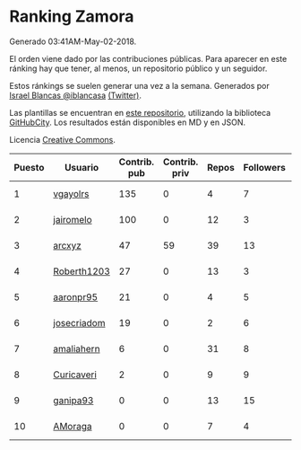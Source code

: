 # Ranking Zamora

Generado 03:41AM-May-02-2018.

El orden viene dado por las contribuciones públicas. Para aparecer en este ránking hay que tener, al menos, un repositorio público y un seguidor.

Estos ránkings se suelen generar una vez a la semana. Generados por [Israel Blancas @iblancasa](https://github.com/iblancasa/) [(Twitter)](https://twitter.com/iblancasa).

Las plantillas se encuentran en [este repositorio](https://github.com/iblancasa/GH-Spanish-Ranking), utilizando la biblioteca [GitHubCity](https://github.com/iblancasa/GitHubCity). Los resultados están disponibles en MD y en JSON.

Licencia [Creative Commons](https://creativecommons.org/licenses/by/4.0/).

| Puesto   |  Usuario  | Contrib. pub | Contrib. priv |Repos| Followers | Desde |  Avatar  |
|----------|-----------|--------------|---------------|-----|-----------|-------|----------|
|1|[vgayolrs](https://github.com/vgayolrs)|135|0|4|7|2016-03-05|![vgayolrs](https://avatars1.githubusercontent.com/u/17665201)|
|2|[jairomelo](https://github.com/jairomelo)|100|0|12|3|2014-05-19|![jairomelo](https://avatars2.githubusercontent.com/u/7632991)|
|3|[arcxyz](https://github.com/arcxyz)|47|59|39|13|2010-01-18|![arcxyz](https://avatars3.githubusercontent.com/u/185002)|
|4|[Roberth1203](https://github.com/Roberth1203)|27|0|13|3|2014-12-31|![Roberth1203](https://avatars3.githubusercontent.com/u/10360581)|
|5|[aaronpr95](https://github.com/aaronpr95)|21|0|4|5|2016-11-21|![aaronpr95](https://avatars0.githubusercontent.com/u/23632537)|
|6|[josecriadom](https://github.com/josecriadom)|19|0|2|6|2018-01-06|![josecriadom](https://avatars3.githubusercontent.com/u/35175638)|
|7|[amaliahern](https://github.com/amaliahern)|6|0|31|8|2010-06-14|![amaliahern](https://avatars0.githubusercontent.com/u/304761)|
|8|[Curicaveri](https://github.com/Curicaveri)|2|0|9|9|2014-01-06|![Curicaveri](https://avatars0.githubusercontent.com/u/6333993)|
|9|[ganipa93](https://github.com/ganipa93)|0|0|13|15|2015-09-03|![ganipa93](https://avatars0.githubusercontent.com/u/14114469)|
|10|[AMoraga](https://github.com/AMoraga)|0|0|7|4|2010-02-26|![AMoraga](https://avatars3.githubusercontent.com/u/211362)|
